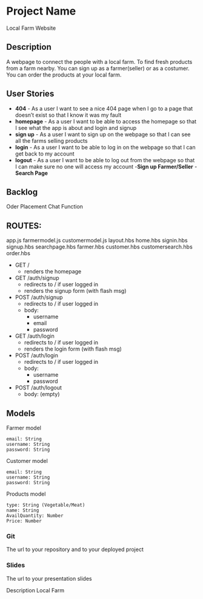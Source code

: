# Project Name
Local Farm Website

## Description

A webpage to connect the people with a local farm. To find fresh products from a farm nearby.
You can sign up as a farmer(seller) or as a costumer. 
You can order the products at your local farm.
 
## User Stories

- **404** - As a user I want to see a nice 404 page when I go to a page that doesn’t exist so that I know it was my fault 
- **homepage** - As a user I want to be able to access the homepage so that I see what the app is about and login and signup
- **sign up** - As a user I want to sign up on the webpage so that I can see all the farms selling products
- **login** - As a user I want to be able to log in on the webpage so that I can get back to my account
- **logout** - As a user I want to be able to log out from the webpage so that I can make sure no one will access my account
-**Sign up Farmer/Seller** 
-**Search Page**


## Backlog

Oder Placement
Chat Function


## ROUTES:

app.js
farmermodel.js 
customermodel.js
layout.hbs
home.hbs
signin.hbs
signup.hbs
searchpage.hbs
farmer.hbs
customer.hbs
customersearch.hbs
order.hbs

- GET / 
  - renders the homepage
- GET /auth/signup
  - redirects to / if user logged in
  - renders the signup form (with flash msg)
- POST /auth/signup
  - redirects to / if user logged in
  - body:
    - username
    - email
    - password
- GET /auth/login
  - redirects to / if user logged in
  - renders the login form (with flash msg)
- POST /auth/login
  - redirects to / if user logged in
  - body:
    - username
    - password
- POST /auth/logout
  - body: (empty)


## Models

Farmer model
 
```
email: String
username: String
password: String
```

Customer model
 
```
email: String
username: String
password: String
```

Products model

```
type: String (Vegetable/Meat)
name: String
AvailQuantity: Number
Price: Number
``` 


### Git

The url to your repository and to your deployed project

### Slides

The url to your presentation slides


Description Local Farm







